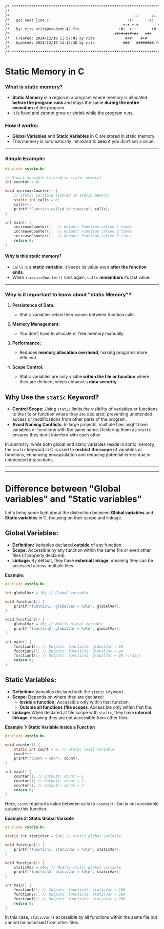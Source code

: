 ```txt
/* ************************************************************************** */
/*                                                                            */
/*                                                        :::      ::::::::   */
/*   get_next_line.c                                    :+:      :+:    :+:   */
/*                                                    +:+ +:+         +:+     */
/*   By: rita <rita@student.42.fr>                  +#+  +:+       +#+        */
/*                                                +#+#+#+#+#+   +#+           */
/*   Created: 2024/12/10 11:57:01 by rita              #+#    #+#             */
/*   Updated: 2024/12/10 14:12:38 by rita             ###   ########.fr       */
/*                                                                            */
/* ************************************************************************** */
```

# **Static Memory in C**  

### **What is static memory?**  
- **Static Memory** is a region in a program where memory is allocated **before the program runs** and stays the same **during the entire execution** of the program.  
- It is fixed and cannot grow or shrink while the program runs.  

### **How it works:**  
- **Global Variables** and **Static Variables** in C are stored in static memory.  
- This memory is automatically initialized to **zero** if you don’t set a value.  

---
### **Simple Example:**  

```c
#include <stdio.h>

// Global variable (stored in static memory)
int counter = 0;

void increaseCounter() {
    // Static variable (stored in static memory)
    static int calls = 0;
    calls++;
    printf("Function called %d times\n", calls);
}

int main() {
    increaseCounter();  // Output: Function called 1 times
    increaseCounter();  // Output: Function called 2 times
    increaseCounter();  // Output: Function called 3 times
    return 0;
}
```

#### **Why is this static memory?**  
- `calls` is a **static variable**: It keeps its value even **after the function ends**.  
- When `increaseCounter()` runs again, `calls` **remembers** its last value.

---

### **Why is it important to know about "static Memory"?**  

1. **Persistence of Data:**  
   - Static variables retain their values between function calls.  

2. **Memory Management:**  
   - You don’t have to allocate or free memory manually.

3. **Performance:**  
   - Reduces **memory allocation overhead**, making programs more efficient.

4. **Scope Control:**  
   - Static variables are only visible **within the file or function** where they are defined, which enhances **data security**.

## **Why Use the `static` Keyword?**
- **Control Scope:** Using `static` limits the visibility of variables or functions to the file or function where they are declared, preventing unintended access or modifications from other parts of the program.
- **Avoid Naming Conflicts:** In large projects, multiple files might have variables or functions with the same name. Declaring them as `static` ensures they don't interfere with each other.

In summary, while both global and static variables reside in static memory, the `static` keyword in C is used to **restrict the scope** of variables or functions, enhancing encapsulation and reducing potential errors due to unintended interactions. 

---
---

# Difference between "Global variables" and "Static variables"

Let's bring some light about the distinction between **Global variables** and **Static variables** in C, focusing on their scope and linkage.

## **Global Variables:**
- **Definition:** Variables declared **outside** of any function.
- **Scope:** Accessible by any function within the same file or even other files (if properly declared).
- **Linkage:** By default, they have **external linkage**, meaning they can be accessed across multiple files.

**Example:**
```c
#include <stdio.h>

int globalVar = 10; // Global variable

void function1() {
    printf("function1: globalVar = %d\n", globalVar);
}

void function2() {
    globalVar = 20; // Modify global variable
    printf("function2: globalVar = %d\n", globalVar);
}

int main() {
    function1(); // Outputs: function1: globalVar = 10
    function2(); // Outputs: function2: globalVar = 20
    function1(); // Outputs: function1: globalVar = 20 (crazy)
    return 0;
}
```

## **Static Variables:**
- **Definition:** Variables declared with the `static` keyword.
- **Scope:** Depends on where they are declared:
  - **Inside a function:** Accessible only within that function.
  - **Outside all functions (file scope):** Accessible only within that file.
- **Linkage:** When declared at file scope with `static`, they have **internal linkage**, meaning they are not accessible from other files.

**Example 1: Static Variable Inside a Function**
```c
#include <stdio.h>

void counter() {
    static int count = 0; // Static local variable
    count++;
    printf("count = %d\n", count);
}

int main() {
    counter(); // Outputs: count = 1
    counter(); // Outputs: count = 2
    counter(); // Outputs: count = 3
    return 0;
}
```
Here, `count` retains its value between calls to `counter()` but is not accessible outside this function.

**Example 2: Static Global Variable**
```c
#include <stdio.h>

static int staticVar = 100; // Static global variable

void function1() {
    printf("function1: staticVar = %d\n", staticVar);
}

void function2() {
    staticVar = 200; // Modify static global variable
    printf("function2: staticVar = %d\n", staticVar);
}

int main() {
    function1(); // Outputs: function1: staticVar = 100
    function2(); // Outputs: function2: staticVar = 200
    function1(); // Outputs: function1: staticVar = 200
    return 0;
}
```
In this case, `staticVar` is accessible by all functions within the same file but cannot be accessed from other files.

